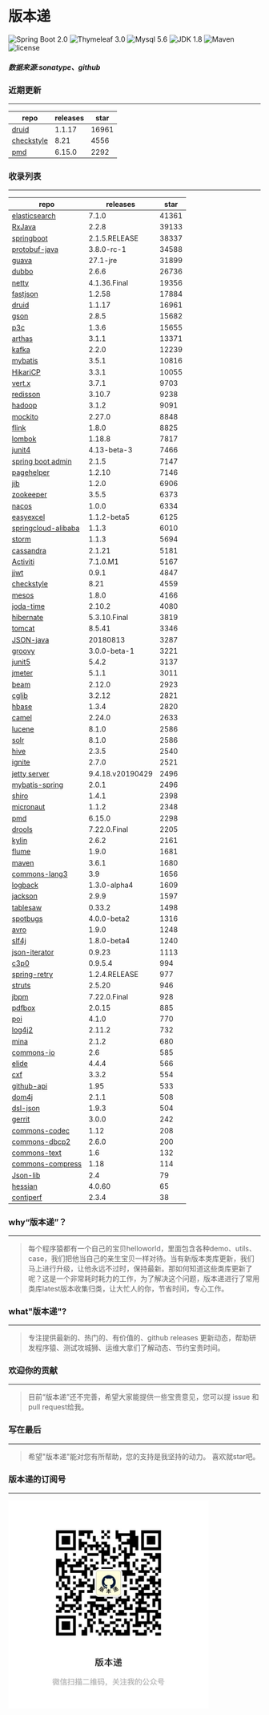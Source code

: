 # 版本递
![Spring Boot 2.0](https://img.shields.io/badge/Spring%20Boot-2.0-brightgreen.svg)
![Thymeleaf 3.0](https://img.shields.io/badge/Thymeleaf-3.0-yellow.svg)
![Mysql 5.6](https://img.shields.io/badge/Mysql-5.6-blue.svg)
![JDK 1.8](https://img.shields.io/badge/JDK-1.8-brightgreen.svg)
![Maven](https://img.shields.io/badge/Maven-3.5.0-yellowgreen.svg)
![license](https://img.shields.io/badge/license-Apache%202-blue.svg)
##### 数据来源:sonatype、github

### 近期更新
---
repo | releases | star
---|---|---
[druid](https://github.com/alibaba/druid) | 1.1.17 | 16961
[checkstyle](https://github.com/checkstyle/checkstyle) | 8.21 | 4556
[pmd](https://github.com/pmd/pmd) | 6.15.0 | 2292

### 收录列表
---
repo | releases | star
---|---|---
[elasticsearch](https://github.com/elastic/elasticsearch) | 7.1.0 | 41361 
[RxJava](https://github.com/ReactiveX/RxJava) | 2.2.8 | 39133 
[springboot](https://github.com/spring-projects/spring-boot) | 2.1.5.RELEASE | 38337 
[protobuf-java](https://github.com/protocolbuffers/protobuf) | 3.8.0-rc-1 | 34588 
[guava](https://github.com/google/guava) | 27.1-jre | 31899 
[dubbo](https://github.com/apache/incubator-dubbo) | 2.6.6 | 26736 
[netty](https://github.com/netty/netty) | 4.1.36.Final | 19356 
[fastjson](https://github.com/alibaba/fastjson) | 1.2.58 | 17884 
[druid](https://github.com/alibaba/druid) | 1.1.17 | 16961 
[gson](https://github.com/google/gson) | 2.8.5 | 15682 
[p3c](https://github.com/alibaba/p3c) | 1.3.6 | 15655 
[arthas](https://github.com/alibaba/arthas) | 3.1.1 | 13371 
[kafka](https://github.com/apache/kafka) | 2.2.0 | 12239 
[mybatis](https://github.com/mybatis/mybatis-3) | 3.5.1 | 10816 
[HikariCP](https://github.com/brettwooldridge/HikariCP) | 3.3.1 | 10055 
[vert.x](https://github.com/eclipse-vertx/vert.x) | 3.7.1 | 9703 
[redisson](https://github.com/redisson/redisson) | 3.10.7 | 9238 
[hadoop](https://github.com/apache/hadoop) | 3.1.2 | 9091 
[mockito](https://github.com/mockito/mockito) | 2.27.0 | 8848 
[flink](https://github.com/apache/flink) | 1.8.0 | 8825 
[lombok](https://github.com/rzwitserloot/lombok) | 1.18.8 | 7817 
[junit4](https://github.com/junit-team/junit4) | 4.13-beta-3 | 7466 
[spring boot admin](https://github.com/codecentric/spring-boot-admin) | 2.1.5 | 7147 
[pagehelper](https://github.com/pagehelper/Mybatis-PageHelper) | 1.2.10 | 7146 
[jib](https://github.com/GoogleContainerTools/jib) | 1.2.0 | 6906 
[zookeeper](https://github.com/apache/zookeeper) | 3.5.5 | 6373 
[nacos](https://github.com/alibaba/nacos) | 1.0.0 | 6334 
[easyexcel](https://github.com/alibaba/easyexcel) | 1.1.2-beta5 | 6125 
[springcloud-alibaba](https://github.com/spring-cloud-incubator/spring-cloud-alibaba) | 1.1.3 | 6010 
[storm](https://github.com/apache/storm) | 1.1.3 | 5694 
[cassandra](https://github.com/apache/cassandra) | 2.1.21 | 5181 
[Activiti](https://github.com/Activiti/Activiti) | 7.1.0.M1 | 5167 
[jjwt](https://github.com/jwtk/jjwt) | 0.9.1 | 4847 
[checkstyle](https://github.com/checkstyle/checkstyle) | 8.21 | 4559 
[mesos](https://github.com/apache/mesos) | 1.8.0 | 4166 
[joda-time](https://github.com/JodaOrg/joda-time) | 2.10.2 | 4080 
[hibernate](https://github.com/hibernate/hibernate-orm) | 5.3.10.Final | 3819 
[tomcat](https://github.com/apache/tomcat) | 8.5.41 | 3346 
[JSON-java](https://github.com/stleary/JSON-java) | 20180813 | 3287 
[groovy](https://github.com/apache/groovy) | 3.0.0-beta-1 | 3221 
[junit5](https://github.com/junit-team/junit5) | 5.4.2 | 3137 
[jmeter](https://github.com/apache/jmeter) | 5.1.1 | 3011 
[beam](https://github.com/apache/beam) | 2.12.0 | 2923 
[cglib](https://github.com/cglib/cglib) | 3.2.12 | 2821 
[hbase](https://github.com/apache/hbase) | 1.3.4 | 2820 
[camel](https://github.com/apache/camel) | 2.24.0 | 2633 
[lucene](https://github.com/apache/lucene-solr) | 8.1.0 | 2586 
[solr](https://github.com/apache/lucene-solr) | 8.1.0 | 2586 
[hive](https://github.com/apache/hive) | 2.3.5 | 2540 
[ignite](https://github.com/apache/ignite) | 2.7.0 | 2521 
[jetty server](https://github.com/eclipse/jetty.project) | 9.4.18.v20190429 | 2496 
[mybatis-spring](https://github.com/mybatis/spring-boot-starter) | 2.0.1 | 2496 
[shiro](https://github.com/apache/shiro) | 1.4.1 | 2398 
[micronaut](https://github.com/micronaut-projects/micronaut-core) | 1.1.2 | 2348 
[pmd](https://github.com/pmd/pmd) | 6.15.0 | 2298 
[drools](https://github.com/kiegroup/drools) | 7.22.0.Final | 2205 
[kylin](https://github.com/apache/kylin) | 2.6.2 | 2161 
[flume](https://github.com/apache/flume) | 1.9.0 | 1681 
[maven](https://github.com/apache/maven) | 3.6.1 | 1680 
[commons-lang3](https://github.com/apache/commons-lang) | 3.9 | 1656 
[logback](https://github.com/qos-ch/logback) | 1.3.0-alpha4 | 1609 
[jackson](https://github.com/FasterXML/jackson-core) | 2.9.9 | 1597 
[tablesaw](https://github.com/jtablesaw/tablesaw) | 0.33.2 | 1498 
[spotbugs](https://github.com/spotbugs/spotbugs) | 4.0.0-beta2 | 1316 
[avro](https://github.com/apache/avro) | 1.9.0 | 1248 
[slf4j](https://github.com/qos-ch/slf4j) | 1.8.0-beta4 | 1240 
[json-iterator](https://github.com/json-iterator/java) | 0.9.23 | 1113 
[c3p0](https://github.com/swaldman/c3p0) | 0.9.5.4 | 994 
[spring-retry](https://github.com/spring-projects/spring-retry) | 1.2.4.RELEASE | 977 
[struts](https://github.com/apache/struts) | 2.5.20 | 946 
[jbpm](https://github.com/kiegroup/jbpm) | 7.22.0.Final | 928 
[pdfbox](https://github.com/apache/pdfbox) | 2.0.15 | 885 
[poi](https://github.com/apache/poi) | 4.1.0 | 770 
[log4j2](https://github.com/apache/logging-log4j2) | 2.11.2 | 732 
[mina](https://github.com/apache/mina) | 2.1.2 | 680 
[commons-io](https://github.com/apache/commons-io) | 2.6 | 585 
[elide](https://github.com/yahoo/elide) | 4.4.4 | 566 
[cxf](https://github.com/apache/cxf) | 3.3.2 | 554 
[github-api](https://github.com/kohsuke/github-api) | 1.95 | 533 
[dom4j](https://github.com/dom4j/dom4j) | 2.1.1 | 508 
[dsl-json](https://github.com/ngs-doo/dsl-json) | 1.9.3 | 504 
[gerrit](https://github.com/GerritCodeReview/gerrit) | 3.0.0 | 242 
[commons-codec](https://github.com/apache/commons-codec) | 1.12 | 208 
[commons-dbcp2](https://github.com/apache/commons-dbcp) | 2.6.0 | 200 
[commons-text](https://github.com/apache/commons-text) | 1.6 | 132 
[commons-compress](https://github.com/apache/commons-compress) | 1.18 | 114 
[Json-lib](https://github.com/aalmiray/Json-lib) | 2.4 | 79 
[hessian](https://github.com/ebourg/hessian) | 4.0.60 | 65 
[contiperf](https://github.com/lucaspouzac/contiperf) | 2.3.4 | 38 

### why“版本递”？
--- 
>每个程序猿都有一个自己的宝贝helloworld，里面包含各种demo、utils、case，我们把他当自己的亲生宝贝一样对待。当有新版本类库更新，我们马上进行升级，让他永远不过时，保持最新。那如何知道这些类库更新了呢？这是一个非常耗时耗力的工作，为了解决这个问题，版本递进行了常用类库latest版本收集归类，让大忙人的你，节省时间，专心工作。


### what"版本递"?
---
> 专注提供最新的、热门的、有价值的、github releases 更新动态，帮助研发程序猿、测试攻城狮、运维大拿们了解动态、节约宝贵时间。

### 欢迎你的贡献
---
> 目前“版本递”还不完善，希望大家能提供一些宝贵意见，您可以提 issue 和 pull request给我。


### 写在最后
---
> 希望"版本递"能对您有所帮助，您的支持是我坚持的动力。
> 喜欢就star吧。

### 版本递的订阅号
---
<img src="https://github.com/jartisan2001/latest/blob/master/Image.jpg" width="400" hegiht="400" align=left />